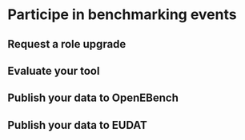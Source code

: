 # Participe in benchmarking events

Request a role upgrade
----------------------

Evaluate your tool
------------------

Publish your data to OpenEBench
-------------------------------

Publish your data to EUDAT
--------------------------
